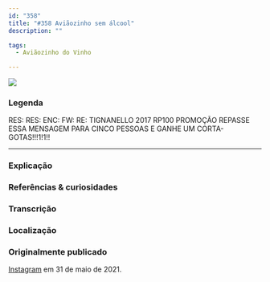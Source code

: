 ```yaml
---
id: "358"
title: "#358 Aviãozinho sem álcool"
description: ""

tags:
  - Aviãozinho do Vinho

---
```


![](https://bebiodicionario-com.s3.amazonaws.com/media/posts/202105/194056560_494749665191145_2217975745055900681_n_17950840927460588.jpg)


### Legenda

RES: RES: ENC: FW: RE: TIGNANELLO 2017 RP100 PROMOÇÃO REPASSE ESSA MENSAGEM PARA CINCO PESSOAS E GANHE UM CORTA-GOTAS!!!1!1!!

---

### Explicação



### Referências & curiosidades


### Transcrição

### Localização


### Originalmente publicado

[Instagram](https://www.instagram.com/p//) em 31 de maio de 2021.
